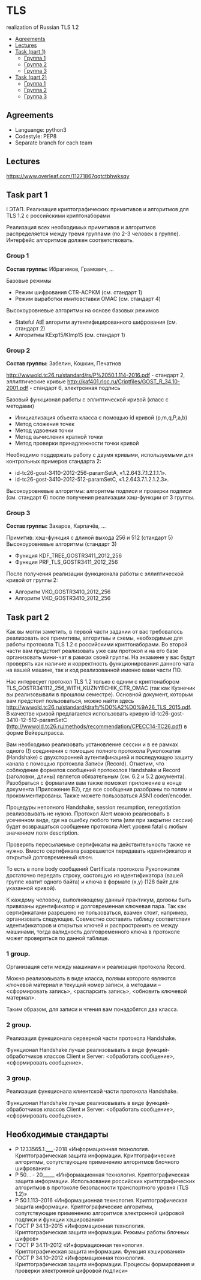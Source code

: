 # TLS
realization of Russian TLS 1.2

* [Agreements](#agreements)
* [Lectures](#lectures)
* [Task (part 1)](#task-part-1)
  * [Группа 1](#group-1)
  * [Группа 2](#group-2)
  * [Группа 3](#group-3)
* [Task (part 2)](#task-part-2)
  * [Группа 1](#1-group)
  * [Группа 2](#2-group)
  * [Группа 3](#3-group)

## Agreements
* Languange: python3
* Codestyle: PEP8
* Separate branch for each team
## Lectures
https://www.overleaf.com/11271867qqtctbhwksqy
## Task part 1
I ЭТАП. Реализация криптографических примитивов и алгоритмов для TLS 1.2 с российскими криптонаборами

Реализация всех необходимых примитивов и алгоритмов распределяется между тремя группами (по 2-3 человек в группе). Интерфейс алгоритмов должен соответствовать.
### Group 1

**Состав группы:** Ибрагимов, Грамович, ...

Базовые режимы
* Режим шифрования CTR-ACPKM (см. стандарт 1)
* Режим выработки имитовставки OMAC (см. стандарт 4)

Высокоуровневые алгоритмы на основе базовых режимов
* Stateful AtE алгоритм аутентифицированного шифрования (см. стандарт 2)   
* Алгоритмы KExp15/KImp15 (см. стандарт 1)

### Group 2

**Состав группы:** Забелин, Кошкин, Печатнов

http://wwwold.tc26.ru/standard/rs/Р%2050.1.114-2016.pdf - стандарт 2, эллиптические кривые
http://kaf401.rloc.ru/Criptfiles/GOST_R_34.10-2001.pdf - стандарт 6, электронная подпись

Базовый функционал работы с эллиптической кривой (класс с методами)
* Инициализация объекта класса с помощью id кривой (p,m,q,P,a,b)
* Метод сложения точек
* Метод удвоения точки
* Метод вычисления кратной точки
* Метод проверки принадлежности точки кривой

Необходимо поддержать работу с двумя кривыми, используемыми для контрольных примеров стандарта 2:
* id-tc26-gost-3410-2012-256-paramSetA, «1.2.643.7.1.2.1.1.1».
* id-tc26-gost-3410-2012-512-paramSetC, «1.2.643.7.1.2.1.2.3».

Высокоуровневые алгоритмы: алгоритмы подписи и проверки подписи (см. стандарт 6) после получения реализации хэш-функции от 3 группы.

### Group 3

**Состав группы:** Захаров, Карпачёв, ...

Примитив: хэш-функция с длиной выхода 256 и 512 (стандарт 5)
Высокоуровневые алгоритмы (стандарт 3)
* Функция KDF_TREE_GOSTR3411_2012_256 
* Функция PRF_TLS_GOSTR3411_2012_256

После получения реализации функционала работы с эллиптической кривой от группы 2:
* Алгоритм VKO_GOSTR3410_2012_256
* Алгоритм VKO_GOSTR3410_2012_256

## Task part 2
Как вы могли заметить, в первой части задании от вас требовалось реализовать все примитивы, алгоритмы и схемы, необходимые для работы протокола TLS 1.2 с российскими криптонаборами. Во второй части вам предстоит реализовать уже сам протокол и на его базе организовать мини-чат в рамках своей группы. На экзамене у вас будут проверять как наличие и корректность функционирования данного чата на вашей машине, так и код реализованной именно вами части ПО.

Нас интересует протокол TLS 1.2 только с одним c криптонабором TLS_GOSTR341112_256_WITH_KUZNYECHIK_CTR_OMAC (так как Кузнечик вы реализовывали в прошлом семестре). Основной документ, которым вам предстоит пользоваться, можно найти здесь http://wwwold.tc26.ru/standard/draft/%D0%A2%D0%9A26_TLS_2015.pdf. В качестве кривой предлагается использовать кривую id-tc26-gost-3410-12-512-paramSetC (http://wwwold.tc26.ru/methods/recommendation/CPECC14-TC26.pdf) в форме Вейерштрасса. 

Вам необходимо реализовать установление сессии и в ее рамках одного (!) соединения с помощью полного протокола Рукопожатия (Handshake) с двухсторонней аутентификацией и последующую защиту канала с помощью протокола Записи (Record). Отметим, что соблюдение форматов сообщений протоколов Handshake и Record (заголовки, длины) является обязательным (см. 6.2 и 5.2 документа). Разобраться с форматами вам также поможет приложение в конце документа (Приложение B2), где все сообщения разобраны по полям и прокомментированы. Также можете пользоваться ASN1 coder/encoder. 

Процедуры неполного Handshake, session resumption, renegotiation реализовывать не нужно. Протокол Alert можно реализовать в усеченном виде, где на ошибку любого типа (или при закрытии сессии) будет возвращаться сообщение протокола Alert уровня fatal с любым значением поля description. 

Проверять пересылаемые сертификаты на действительность также не нужно. Вместо сертификата разрешается передавать идентификатор и открытый долговременный ключ.

То есть в поле body сообщений Certificate протокола Рукопожатия достаточно передать строку, состоящую из идентификатора (вашей группе хватит одного байта)  и ключа в формате (x,y) (128 байт для указанной кривой).

К каждому человеку, выполняющему данный практикум, должны быть привязаны идентификатор и долговременная ключевая пара. Так как сертификатами разрешено не пользоваться, взамен стоит, например, организовать следующее. Совместно составить таблицу соответствия идентификаторов и открытых ключей и распространить ее между машинами, тогда валидность долговременного ключа в протоколе может проверяться по данной таблице.

### 1 group.
Организация сети между машинами и реализация протокола Record. 

Можно реализовывать в виде класса, полями которого являются ключевой материал и текущий номер записи, а методами – <сформировать запись>, <распарсить запись>, <обновить ключевой материал>.

Таким образом, для записи и чтения вам понадобятся два класса.   

### 2 group.
Реализация функционала серверной части протокола Handshake.

Функционал Handshake лучше реализовывать в виде функций-обработчиков классов Client и Server: <обработать сообщение>, <сформировать сообщение>.

### 3 group.
Реализация функционала клиентской части протокола Handshake.

Функционал Handshake лучше реализовывать в виде функций-обработчиков классов Client и Server: <обработать сообщение>, <сформировать сообщение>.

## Необходимые стандарты

* Р 1233565.1.\_\_\_-2018 «Информационная технология. Криптографическая защита информации. Криптографические алгоритмы, сопутствующие применению алгоритмов блочного шифрования»
* Р 50. . - 20\_\_\_\_\_ «Информационная технология. Криптографическая защита информации. Использование российских криптографических алгоритмов в протоколе безопасности транспортного уровня (TLS 1.2)»
* Р 50.1.113–2016 «Информационная технология. Криптографическая защита информации. Криптографические алгоритмы, сопутствующие применению алгоритмов электронной цифровой подписи и функции хэширования»
* ГОСТ Р 34.13–2015 «Информационная технология. Криптографическая защита информации. Режимы работы блочных шифров»
* ГОСТ Р 34.11–2012 «Информационная технология. Криптографическая защита информации. Функция хэширования»
* ГОСТ Р 34.10–2012 «Информационная технология. Криптографическая защита информации. Процессы формирования и проверки электронной цифровой подписи»

